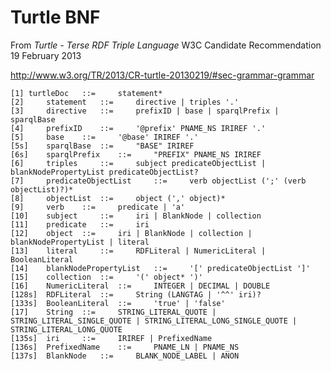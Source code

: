 Turtle BNF
==========

From _Turtle - Terse RDF Triple Language_
W3C Candidate Recommendation 19 February 2013

http://www.w3.org/TR/2013/CR-turtle-20130219/#sec-grammar-grammar


	[1]	turtleDoc 	::= 	statement*
	[2] 	statement 	::= 	directive | triples '.'
	[3] 	directive 	::= 	prefixID | base | sparqlPrefix | sparqlBase
	[4] 	prefixID 	::= 	'@prefix' PNAME_NS IRIREF '.'
	[5] 	base 	::= 	'@base' IRIREF '.'
	[5s] 	sparqlBase 	::= 	"BASE" IRIREF
	[6s] 	sparqlPrefix 	::= 	"PREFIX" PNAME_NS IRIREF
	[6] 	triples 	::= 	subject predicateObjectList | blankNodePropertyList predicateObjectList?
	[7] 	predicateObjectList 	::= 	verb objectList (';' (verb objectList)?)*
	[8] 	objectList 	::= 	object (',' object)*
	[9] 	verb 	::= 	predicate | 'a'
	[10] 	subject 	::= 	iri | BlankNode | collection
	[11] 	predicate 	::= 	iri
	[12] 	object 	::= 	iri | BlankNode | collection | blankNodePropertyList | literal
	[13] 	literal 	::= 	RDFLiteral | NumericLiteral | BooleanLiteral
	[14] 	blankNodePropertyList 	::= 	'[' predicateObjectList ']'
	[15] 	collection 	::= 	'(' object* ')'
	[16] 	NumericLiteral 	::= 	INTEGER | DECIMAL | DOUBLE
	[128s] 	RDFLiteral 	::= 	String (LANGTAG | '^^' iri)?
	[133s] 	BooleanLiteral 	::= 	'true' | 'false'
	[17] 	String 	::= 	STRING_LITERAL_QUOTE | STRING_LITERAL_SINGLE_QUOTE | STRING_LITERAL_LONG_SINGLE_QUOTE | STRING_LITERAL_LONG_QUOTE
	[135s] 	iri 	::= 	IRIREF | PrefixedName
	[136s] 	PrefixedName 	::= 	PNAME_LN | PNAME_NS
	[137s] 	BlankNode 	::= 	BLANK_NODE_LABEL | ANON
